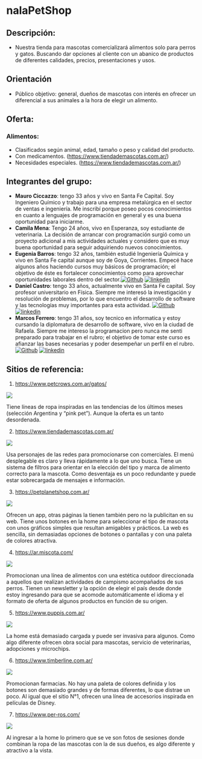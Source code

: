# nalaPetShop

## Descripción:
- Nuestra tienda para mascotas comercializará alimentos solo para perros y gatos. Buscando dar opciones al cliente con un abanico de productos de diferentes calidades, precios, presentaciones y usos.
## Orientación
- Público objetivo: general, dueños de mascotas con interés en ofrecer un diferencial a sus animales a la hora de elegir un alimento.

## Oferta: 

### Alimentos: 
- Clasificados según animal, edad, tamaño o peso y calidad del producto.
- Con medicamentos. (https://www.tiendademascotas.com.ar/)
- Necesidades especiales. (https://www.tiendademascotas.com.ar/)

## Integrantes del grupo:
- **Mauro Ciccazzo**: tengo 33 años y vivo en Santa Fe Capital. Soy Ingeniero Químico y trabajo para una empresa metalúrgica en el sector de ventas e ingeniería. Me inscribí porque poseo pocos conocimientos en cuanto a lenguajes de programación en general y es una buena oportunidad para iniciarme.
- **Camila Mena**: Tengo 24 años, vivo en Esperanza, soy estudiante de veterinaria. La decisión de arrancar con programación surgió como un proyecto adicional a mis actividades actuales y considero que es muy buena oportunidad para seguir adquiriendo nuevos conocimientos.
- **Eugenia Barros**: tengo 32 años, también estudié Ingeniería Química y vivo en Santa Fe capital aunque soy de Goya, Corrientes. Empecé hace algunos años haciendo cursos muy básicos de programación; el objetivo de éste es fortalecer conocimientos como para aprovechar oportunidades laborales dentro del sector.[![Github](https://img.shields.io/badge/git_hub-000?style=for-the-badge&logo=github&logoColor=white)](https://github.com/eugeniab8)
[![linkedin](https://img.shields.io/badge/linkedin-0A66C2?style=for-the-badge&logo=linkedin&logoColor=white)](https://www.linkedin.com/in/eugenia-barros-735719b0/)
- **Daniel Castro**: tengo 33 años, actualmente vivo en Santa Fe capital. Soy profesor universitario en Física. Siempre me interesó la investigación y resolución de problemas, por lo que encuentro el desarrollo de software y las tecnologías muy importantes para esta actividad. [![Github](https://img.shields.io/badge/Git_Hub-000?style=for-the-badge&logo=github&logoColor=white)](https://github.com/Daniel-Castro-90)
[![linkedin](https://img.shields.io/badge/linkedin-0A66C2?style=for-the-badge&logo=linkedin&logoColor=white)](https://www.linkedin.com/in/daniel1350208/)
- **Marcos Ferrero**: tengo 31 años, soy tecnico en informatica y estoy cursando la diplomatura de desarrollo de software, vivo en la ciudad de Rafaela. Siempre me intereso la programacion pero nunca me senti preparado para trabajar en el rubro; el objetivo de tomar este curso es afianzar las bases necesarias y poder desempeñar un perfil en el rubro.[![Github](https://img.shields.io/badge/Git_Hub-000?style=for-the-badge&logo=github&logoColor=white)](https://github.com/MarcoS211)
[![linkedin](https://img.shields.io/badge/linkedin-0A66C2?style=for-the-badge&logo=linkedin&logoColor=white)](www.linkedin.com/in/marcos-ferrero-35b4b01a5)

## Sitios de referencia:

1.	https://www.petcrows.com.ar/gatos/

![](https://acdn.mitiendanube.com/stores/001/149/130/themes/common/logo-587701383-1645636002-f10e2bb7691f9cd11ca474aa780bcca41645636002-480-0.png?0)

Tiene líneas de ropa inspiradas en las tendencias de los últimos meses (selección Argentina y “pink pet”). Aunque la oferta es un tanto desordenada.

2.	https://www.tiendademascotas.com.ar/

![](https://imagizer.imageshack.com/img924/5817/hAtTJU.png)

Usa personajes de las redes para promocionarse con comerciales. El menú desplegable es claro y lleva rápidamente a lo que uno busca. Tiene un sistema de filtros para orientar en la elección del tipo y marca de alimento correcto para la mascota. Como desventaja es un poco redundante y puede estar sobrecargada de mensajes e información.

3.	https://petplanetshop.com.ar/

![](https://petplanetshop.com.ar/images/logo_image_mobile?w=&h=50&dpr=1&q=80)

Ofrecen un app, otras páginas la tienen también pero no la publicitan en su web. Tiene unos botones en la home para seleccionar el tipo de mascota con unos gráficos simples que resultan amigables y prácticos. La web es sencilla, sin demasiadas opciones de botones o pantallas y con una paleta de colores atractiva.

4.	https://ar.miscota.com/

![](https://media.licdn.com/dms/image/C4E1BAQEShPb1qA2UCw/company-background_10000/0/1618928379348?e=1693692000&v=beta&t=ncsgV2TP1o81fkVEOqaRsEIO1m7RDAUMIdb5jtr_bwA)

Promocionan una línea de alimentos con una estética outdoor direccionada a aquellos que realizan actividades de campismo acompañados de sus perros. Tienen un newsletter y la opción de elegir el país desde donde estoy ingresando para que se acomode automáticamente el idioma y el formato de oferta de algunos productos en función de su origen.

5.	https://www.puppis.com.ar/

![](https://puppis.vteximg.com.br/arquivos/logo_puppis_250x72.png?v=637973922770470000)

La home está demasiado cargada y puede ser invasiva para algunos. Como algo diferente ofrecen obra social para mascotas, servicio de veterinarias, adopciones y microchips.

6.	https://www.timberline.com.ar/

![](https://www.timberline.com.ar/img/timberline-logo-1550066131.jpg)

Promocionan farmacias. No hay una paleta de colores definida y los botones son demasiado grandes y de formas diferentes, lo que distrae un poco.
Al igual que el sitio N°1, ofrecen una línea de accesorios inspirada en películas de Disney.

7.	https://www.per-ros.com/

![](https://www.per-ros.com/images/logo-circular.png)

Al ingresar a la home lo primero que se ve son fotos de sesiones donde combinan la ropa de las mascotas con la de sus dueños, es algo diferente y atractivo a la vista.
